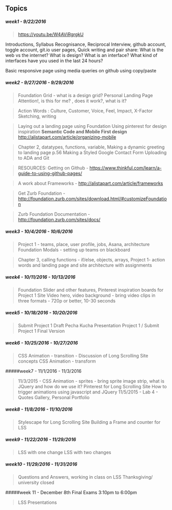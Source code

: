 ## Topics
##### week1  -  9/22/2016

> https://youtu.be/W4AViRgrgkU

Introductions, Syllabus Recognisance, Reciprocal Interview, github account, toggle account, git.io user pages, 
Quick writing and pair share:  What is the web vs the internet? What is design? What is an  interface?  What kind of interfaces have you used in the last 24  hours?  

Basic responsive page using media queries on github using copy/paste

##### week2  -  9/27/2016 - 9/29/2016

> Foundation Grid - what is a design grid?  Personal Landing Page Attention!, is this for me? , does it work?, what is it?  

> Action Words : Culture, Customer, Voice, Feel, Impact, X-Factor Sketching, writing

> Laying out a landing page using Foundation Using pinterest for design inspiration
> **Semantic Code and Mobile First design** http://alistapart.com/article/organizing-mobile

>Chapter 2, datatypes, functions, variable,  Making a dynamic greeting to landing page p.56  Making a Styled Google Contact Form Uploading to ADA and Git

> RESOURCES: 
> Getting on Github - https://www.thinkful.com/learn/a-guide-to-using-github-pages/

> A work about Frameworks - http://alistapart.com/article/frameworks

> Get Zurb Foundation - http://foundation.zurb.com/sites/download.html/#customizeFoundation

> Zurb Foundation Documentation - http://foundation.zurb.com/sites/docs/


##### week3  -  10/4/2016 - 10/6/2016

> Project 1 - teams, place, user profile, jobs, Asana, architecture Foundation Modals - setting up teams on blackboard 

> Chapter 3, calling functions - if/else, objects, arrays,  Project 1- action words and landing page and site architecture with assignments

##### week4  -  10/11/2016 - 10/13/2016

> Foundation Slider and other features, Pinterest inspiration boards for Project 1 Site
> Video hero, video background - bring video clips in three formats -   720p or better, 10-30 seconds

##### week5  -  10/18/2016 - 10/20/2016

> Submit Project 1 Draft Pecha Kucha Presentation Project 1 / Submit
> Project 1 Final Version

##### week6  -  10/25/2016 - 10/27/2016

> CSS Animation - transition - Discussion of Long Scrolling Site
> concepts CSS Animation - transform

#####week7  -  11/1/2016 - 11/3/2016

> 11/3/2015 - CSS Animation - sprites - bring sprite image strip,  what is JQuery and how do we use it? Pinterest for Long Scrolling Site How to trigger animations using javascript and JQuery 11/5/2015 - Lab 4 - Quotes Gallery, Personal Portfolio

##### week8  -  11/8/2016 - 11/10/2016

> Stylescape for Long Scrolling Site Building a Frame and counter for LSS

##### week9  -  11/22/2016 - 11/29/2016

> LSS with one change LSS with two changes

##### week10  -  11/29/2016 - 11/31/2016

> Questions and Answers, working in class on LSS 
> Thanksgiving/ university closed

#####week 11 - December 8th Final Exams 3:10pm to 6:00pm
> LSS Presentations
